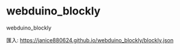 # webduino_blockly
webduino_blockly

匯入: https://janice880624.github.io/webduino_blockly/blockly.json
